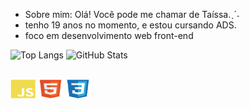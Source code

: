 - Sobre mim: Olá! Você pode me chamar de Taíssa.ˎˊ˗
- tenho 19 anos no momento, e estou cursando ADS.
- foco em desenvolvimento web front-end

![Top Langs](https://github-readme-stats.vercel.app/api/top-langs/?username=T-more-create&layout=compact&theme=dark&langs_count=6&scale=1.5)
![GitHub Stats](https://github-readme-stats.vercel.app/api?username=T-more-create&show_icons=true&theme=dark&count_show_icons=true&scale=0.8_private=true&hide=contribs,prs)
<div> <style="display: inline_block"><br>
  <img align="center" alt="Js" height="30" width="40" src="https://raw.githubusercontent.com/devicons/devicon/master/icons/javascript/javascript-plain.svg">
  <img align="center" alt="HTML" height="30" width="40" src="https://raw.githubusercontent.com/devicons/devicon/master/icons/html5/html5-original.svg">
  <img align="center" alt="CSS" height="30" width="40" src="https://raw.githubusercontent.com/devicons/devicon/master/icons/css3/css3-original.svg">
</div>
<br>
